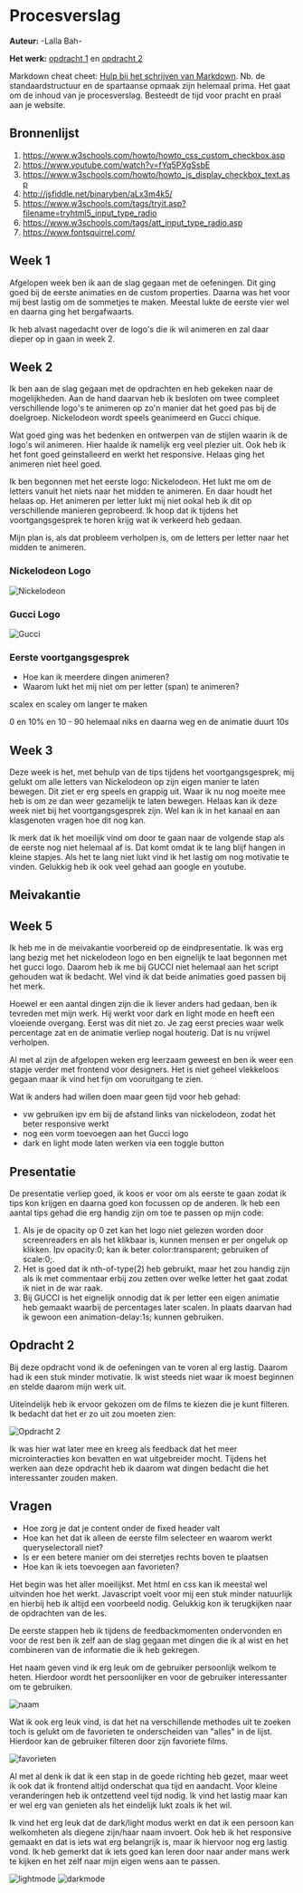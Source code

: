 # Procesverslag
**Auteur:** -Lalla Bah-

**Het werk:** [opdracht 1](opdracht1/index.html) en [opdracht 2](opdracht2/index.html)


Markdown cheat cheet: [Hulp bij het schrijven van Markdown](https://github.com/adam-p/markdown-here/wiki/Markdown-Cheatsheet). Nb. de standaardstructuur en de spartaanse opmaak zijn helemaal prima. Het gaat om de inhoud van je procesverslag. Besteedt de tijd voor pracht en praal aan je website.



## Bronnenlijst
1. https://www.w3schools.com/howto/howto_css_custom_checkbox.asp
2. https://www.youtube.com/watch?v=fYq5PXgSsbE
3. https://www.w3schools.com/howto/howto_js_display_checkbox_text.asp
4. http://jsfiddle.net/binaryben/aLx3m4k5/
5. https://www.w3schools.com/tags/tryit.asp?filename=tryhtml5_input_type_radio
6. https://www.w3schools.com/tags/att_input_type_radio.asp
7. https://www.fontsquirrel.com/



## Week 1

Afgelopen week ben ik aan de slag gegaan met de oefeningen. Dit ging goed bij de eerste animaties en de custom properties. Daarna was het voor mij best lastig om de sommetjes te maken. Meestal lukte de eerste vier wel en daarna ging het bergafwaarts. 

Ik heb alvast nagedacht over de logo's die ik wil animeren en zal daar dieper op in gaan in week 2. 

## Week 2
Ik ben aan de slag gegaan met de opdrachten en heb gekeken naar de mogelijkheden. Aan de hand daarvan heb ik besloten om twee compleet verschillende logo's te animeren op zo'n manier dat het goed pas bij de doelgroep. Nickelodeon wordt speels geanimeerd en Gucci chique.

Wat goed ging was het bedenken en ontwerpen van de stijlen waarin ik de logo's wil animeren. Hier haalde ik namelijk erg veel plezier uit. Ook heb ik het font goed geinstalleerd en werkt het responsive. Helaas ging het animeren niet heel goed. 

Ik ben begonnen met het eerste logo: Nickelodeon. Het lukt me om de letters vanuit het niets naar het midden te animeren. En daar houdt het helaas op. Het animeren per letter lukt mij niet ookal heb ik dit op verschillende manieren geprobeerd. Ik hoop dat ik tijdens het voortgangsgesprek te horen krijg wat ik verkeerd heb gedaan. 

Mijn plan is, als dat probleem verholpen is, om de letters per letter naar het midden te animeren. 

### Nickelodeon Logo
![Nickelodeon](images/Logo's_FvD_Lalla-01.png "Nickelodeon logo")

### Gucci Logo
![Gucci](images/Logo's_FvD_Lalla-02.png "Nickelodeon logo")

### Eerste voortgangsgesprek
- Hoe kan ik meerdere dingen animeren?
- Waarom lukt het mij niet om per letter (span) te animeren?

scalex en scaley om langer te maken

0 en 10% en 10 - 90 helemaal niks en daarna weg
en de animatie duurt 10s

## Week 3

Deze week is het, met behulp van de tips tijdens het voortgangsgesprek, mij gelukt om alle letters van Nickelodeon op zijn eigen manier te laten bewegen. Dit ziet er erg speels en grappig uit. Waar ik nu nog moeite mee heb is om ze dan weer gezamelijk te laten bewegen. Helaas kan ik deze week niet bij het voortgangsgesprek zijn. Wel kan ik in het kanaal en aan klasgenoten vragen hoe dit nog kan.

Ik merk dat ik het moeilijk vind om door te gaan naar de volgende stap als de eerste nog niet helemaal af is. Dat komt omdat ik te lang blijf hangen in kleine stapjes. Als het te lang niet lukt vind ik het lastig om nog motivatie te vinden. Gelukkig heb ik ook veel gehad aan google en youtube.

## Meivakantie

## Week 5

Ik heb me in de meivakantie voorbereid op de eindpresentatie. Ik was erg lang bezig met het nickelodeon logo en ben eignelijk te laat begonnen met het gucci logo. Daarom heb ik me bij GUCCI niet helemaal aan het script gehouden wat ik bedacht. Wel vind ik dat beide animaties goed passen bij het merk.

Hoewel er een aantal dingen zijn die ik liever anders had gedaan, ben ik tevreden met mijn werk. Hij werkt voor dark en light mode en heeft een vloeiende overgang. Eerst was dit niet zo. Je zag eerst precies waar welk percentage zat en de animatie verliep nogal houterig. Dat is nu vrijwel verholpen.

Al met al zijn de afgelopen weken erg leerzaam geweest en ben ik weer een stapje verder met frontend voor designers. Het is niet geheel vlekkeloos gegaan maar ik vind het fijn om vooruitgang te zien. 

Wat ik anders had willen doen maar geen tijd voor heb gehad:
- vw gebruiken ipv em bij de afstand links van nickelodeon, zodat het beter responsive werkt
- nog een vorm toevoegen aan het Gucci logo
- dark en light mode laten werken via een toggle button

## Presentatie

De presentatie verliep goed, ik koos er voor om als eerste te gaan zodat ik tips kon krijgen en daarna goed kon focussen op de anderen. Ik heb een aantal tips gehad die erg handig zijn om toe te passen op mijn code:

1. Als je de opacity op 0 zet kan het logo niet gelezen worden door screenreaders en als het klikbaar is, kunnen mensen er per ongeluk op klikken. Ipv opacity:0; kan ik beter color:transparent; gebruiken of scale:0;.
2. Het is goed dat ik nth-of-type(2) heb gebruikt, maar het zou handig zijn als ik met commentaar erbij zou zetten over welke letter het gaat zodat ik niet in de war raak.
3. Bij GUCCI is het eignelijk onnodig dat ik per letter een eigen animatie heb gemaakt waarbij de percentages later scalen. In plaats daarvan had ik gewoon een animation-delay:1s; kunnen gebruiken. 

## Opdracht 2

Bij deze opdracht vond ik de oefeningen van te voren al erg lastig. Daarom had ik een stuk minder motivatie. Ik wist steeds niet waar ik moest beginnen en stelde daarom mijn werk uit. 

Uiteindelijk heb ik ervoor gekozen om de films te kiezen die je kunt filteren. Ik bedacht dat het er zo uit zou moeten zien:


![Opdracht 2](images/opdracht2_FvD-01.png "opdracht 2")

Ik was hier wat later mee en kreeg als feedback dat het meer microinteracties kon bevatten en wat uitgebreider mocht. Tijdens het werken aan deze opdracht heb ik daarom wat dingen bedacht die het interessanter zouden maken.

## Vragen
- Hoe zorg je dat je content onder de fixed header valt
- Hoe kan het dat ik alleen de eerste film selecteer en waarom werkt queryselectorall niet?
- Is er een betere manier om dei sterretjes rechts boven te plaatsen
- Hoe kan ik iets toevoegen aan favorieten?

Het begin was het aller moeilijkst. Met html en css kan ik meestal wel uitvinden hoe het werkt. Javascript voelt voor mij een stuk minder natuurlijk en hierbij heb ik altijd een voorbeeld nodig. Gelukkig kon ik terugkijken naar de opdrachten van de les. 

De eerste stappen heb ik tijdens de feedbackmomenten ondervonden en voor de rest ben ik zelf aan de slag gegaan met dingen die ik al wist en het combineren van de informatie die ik heb gekregen.

Het naam geven vind ik erg leuk om de gebruiker persoonlijk welkom te heten. Hierdoor wordt het persoonlijker en voor de gebruiker interessanter om te gebruiken. 

![naam](images/naam.png "naam")

Wat ik ook erg leuk vind, is dat het na verschillende methodes uit te zoeken toch is gelukt om de favorieten te onderscheiden van "alles" in de lijst. Hierdoor kan de gebruiker filteren door zijn favoriete films.

![favorieten](images/favorieten.png "favorieten")

Al met al denk ik dat ik een stap in de goede richting heb gezet, maar weet ik ook dat ik frontend altijd onderschat qua tijd en aandacht. Voor kleine veranderingen heb ik ontzettend veel tijd nodig. Ik vind het lastig maar kan er wel erg van genieten als het eindelijk lukt zoals ik het wil.

Ik vind het erg leuk dat de dark/light modus werkt en dat ik een persoon kan welkomheten als diegene zijn/haar naam invoert. Ook heb ik het responsive gemaakt en dat is iets wat erg belangrijk is, maar ik hiervoor nog erg lastig vond. Ik heb gemerkt dat ik iets goed kan leren door naar ander mans werk te kijken en het zelf naar mijn eigen wens aan te passen. 

![lightmode](images/pagina.png "lightmode")
![darkmode](images/darkpagina.png "darkmode")